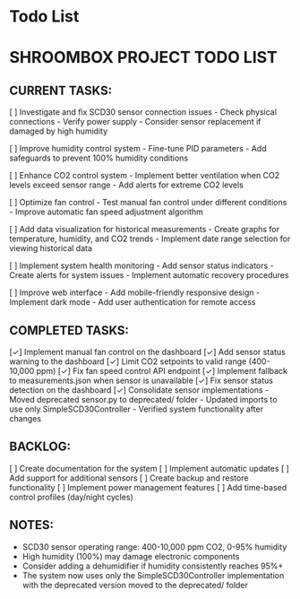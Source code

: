 # Todo List
SHROOMBOX PROJECT TODO LIST
=======================

CURRENT TASKS:
-------------
[ ] Investigate and fix SCD30 sensor connection issues
    - Check physical connections
    - Verify power supply
    - Consider sensor replacement if damaged by high humidity

[ ] Improve humidity control system
    - Fine-tune PID parameters
    - Add safeguards to prevent 100% humidity conditions

[ ] Enhance CO2 control system
    - Implement better ventilation when CO2 levels exceed sensor range
    - Add alerts for extreme CO2 levels

[ ] Optimize fan control
    - Test manual fan control under different conditions
    - Improve automatic fan speed adjustment algorithm

[ ] Add data visualization for historical measurements
    - Create graphs for temperature, humidity, and CO2 trends
    - Implement date range selection for viewing historical data

[ ] Implement system health monitoring
    - Add sensor status indicators
    - Create alerts for system issues
    - Implement automatic recovery procedures

[ ] Improve web interface
    - Add mobile-friendly responsive design
    - Implement dark mode
    - Add user authentication for remote access

COMPLETED TASKS:
--------------
[✓] Implement manual fan control on the dashboard
[✓] Add sensor status warning to the dashboard
[✓] Limit CO2 setpoints to valid range (400-10,000 ppm)
[✓] Fix fan speed control API endpoint
[✓] Implement fallback to measurements.json when sensor is unavailable
[✓] Fix sensor status detection on the dashboard
[✓] Consolidate sensor implementations
    - Moved deprecated sensor.py to deprecated/ folder
    - Updated imports to use only SimpleSCD30Controller
    - Verified system functionality after changes

BACKLOG:
-------
[ ] Create documentation for the system
[ ] Implement automatic updates
[ ] Add support for additional sensors
[ ] Create backup and restore functionality
[ ] Implement power management features
[ ] Add time-based control profiles (day/night cycles)

NOTES:
-----
- SCD30 sensor operating range: 400-10,000 ppm CO2, 0-95% humidity
- High humidity (100%) may damage electronic components
- Consider adding a dehumidifier if humidity consistently reaches 95%+
- The system now uses only the SimpleSCD30Controller implementation
  with the deprecated version moved to the deprecated/ folder 